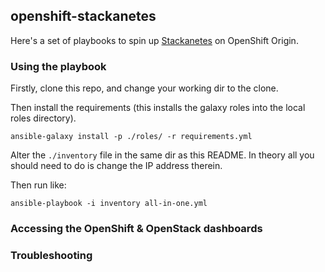 ## openshift-stackanetes

Here's a set of playbooks to spin up [Stackanetes](https://github.com/stackanetes/stackanetes) on OpenShift Origin.

### Using the playbook

Firstly, clone this repo, and change your working dir to the clone.

Then install the requirements (this installs the galaxy roles into the local roles directory).

```
ansible-galaxy install -p ./roles/ -r requirements.yml
```

Alter the `./inventory` file in the same dir as this README. In theory all you should need to do is change the IP address therein.

Then run like:

```
ansible-playbook -i inventory all-in-one.yml
```



### Accessing the OpenShift & OpenStack dashboards

### Troubleshooting

